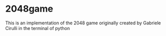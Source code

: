 # 2048game
This is an implementation of the 2048 game originally created by Gabriele Cirulli in the terminal of python 
